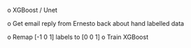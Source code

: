 o   XGBoost / Unet



o Get email reply from Ernesto back about hand labelled data

o Remap [-1 0 1] labels to [0 0 1]
o Train XGBoost